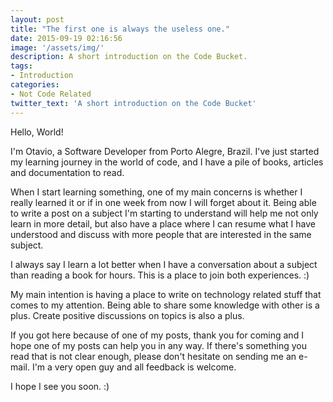```yaml
---
layout: post
title: "The first one is always the useless one."
date: 2015-09-19 02:16:56
image: '/assets/img/'
description: A short introduction on the Code Bucket.
tags: 
- Introduction
categories:
- Not Code Related
twitter_text: 'A short introduction on the Code Bucket'
---
```


Hello, World!

I'm Otavio, a Software Developer from Porto Alegre, Brazil. I've just started my learning journey in the world of code, and I have a pile of books, articles and documentation to read.

When I start learning something, one of my main concerns is whether I really learned it or if in one week from now I will forget about it. Being able to write a post on a subject I'm starting to understand will help me not only learn in more detail, but also have a place where I can resume what I have understood and discuss with more people that are interested in the same subject. 

I always say I learn a lot better when I have a conversation about a subject than reading a book for hours. This is a place to join both experiences. :)

My main intention is having a place to write on technology related stuff that comes to my attention. Being able to share some knowledge with other is a plus. Create positive discussions on topics is also a plus.

If you got here because of one of my posts, thank you for coming and I hope one of my posts can help you in any way. If there's something you read that is not clear enough, please don't hesitate on sending me an e-mail. I'm a very open guy and all feedback is welcome. 

I hope I see you soon. :)
